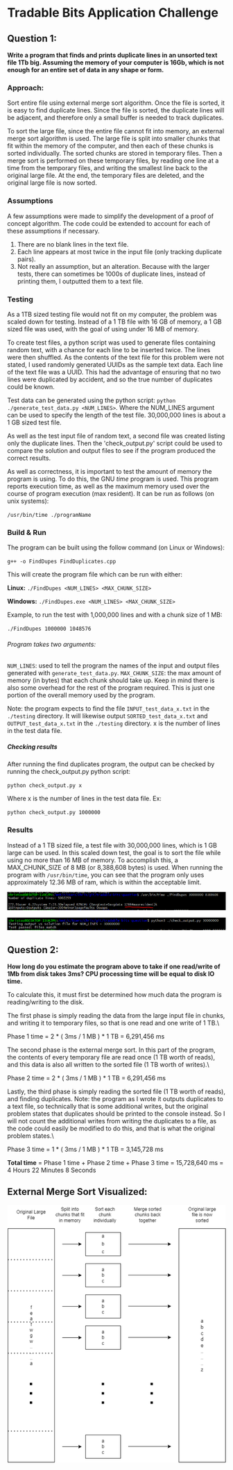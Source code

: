 # Tradable Bits Application Challenge

## Question 1:
**Write a program that finds and prints duplicate lines in an unsorted text file 1Tb big. Assuming the memory of your computer is 16Gb, which is not enough for an entire set of data in any shape or form.**

### Approach:
Sort entire file using external merge sort algorithm. Once the file is sorted, it is easy to find duplicate lines. Since the file is sorted, the duplicate lines will be adjacent, and therefore only a small buffer is needed to track duplicates.

To sort the large file, since the entire file cannot fit into memory, an external merge sort algorithm is used. The large file is split into smaller chunks that fit within the memory of the computer, and then each of these chunks is sorted individually. The sorted chunks are stored in temporary files. Then a merge sort is performed on these temporary files, by reading one line at a time from the  temporary files, and writing the smallest line back to the original large file. At the end, the temporary files are deleted, and the original large file is now sorted.

### Assumptions
A few assumptions were made to simplify the development of a proof of concept algorithm. The code could be extended to account for each of these assumptions if necessary.

1. There are no blank lines in the text file.
2. Each line appears at most twice in the input file (only tracking duplicate pairs).
3. Not really an assumption, but an alteration. Because with the larger tests, there can sometimes be 1000s of duplicate lines, instead of printing them, I outputted them to a text file.

### Testing
As a 1TB sized testing file would not fit on my computer, the problem was scaled down for testing. Instead of a 1 TB file with 16 GB of memory, a 1 GB sized file was used, with the goal of using under 16 MB of memory.

To create test files, a python script was used to generate files containing  random text, with a chance for each line to be inserted twice. The lines were then shuffled. As the contents of the text file for this problem were not stated, I used randomly generated UUIDs as the sample text data. Each line of the text file was  a UUID. This had the advantage of ensuring that no two lines were duplicated by accident, and so the true number of duplicates could be known.

Test data can be generated using the python script: `python ./generate_test_data.py <NUM_LINES>`. Where the NUM_LINES argument can be used to specify the length of the test file. 30,000,000 lines is about a 1 GB sized test file.

As well as the test input file of random text, a second file was created listing only the duplicate lines. Then the 'check_output.py' script could be used to  compare the solution and output files to see if the program produced the correct results.

As well as correctness, it is important to test the amount of memory the program is using. To do this, the GNU *time* program is used. This program reports execution time, as well as the maximum memory used over the course of program execution (max resident). It can be run as follows (on unix systems):

`/usr/bin/time ./programName`

### Build & Run
The program can be built using the follow command (on Linux or Windows):

`g++ -o FindDupes FindDuplicates.cpp`

This will create the program file which can be run with either:

**Linux:** `./FindDupes <NUM_LINES> <MAX_CHUNK_SIZE>`

**Windows:** `./FindDupes.exe <NUM_LINES> <MAX_CHUNK_SIZE>`

Example, to run the test with 1,000,000 lines and with a chunk size of 1 MB: 

`./FindDupes 1000000 1048576`


###### Program takes two arguments:

`NUM_LINES`: used to tell the program the names of the input and output files generated with `generate_test_data.py`.
`MAX_CHUNK_SIZE`: the max amount of memory (in bytes) that each chunk should take up. Keep in mind there is also some overhead for the rest of the program required. This is just one portion of the overall memory used by the program.

Note: the program expects to find the file `INPUT_test_data_x.txt` in the `./testing` directory. It will likewise output `SORTED_test_data_x.txt` and `OUTPUT_test_data_x.txt` in the `./testing` directory. x is the number of lines in the test data file.

##### Checking results

After running the find duplicates program, the output can be checked by running the check_output.py python script:

`python check_output.py x`

Where x is the number of lines in the test data file. Ex:

`python check_output.py 1000000`

### Results
Instead of a 1 TB sized file, a test file with 30,000,000 lines, which is 1 GB large can be used. In this scaled down test, the goal is to sort the file while using no more than 16 MB of memory. To accomplish this, a MAX_CHUNK_SIZE of 8 MB (or 8,388,608 bytes) is used. When running the program with `/usr/bin/time`, you can see that the program only uses approximately 12.36 MB of ram, which is within the acceptable limit.

![Only 12.36 MB of memory used during 1 GB test](./figures/1GB_test_output.png "1 GB Test Output")

![1 GB test passed (found all duplicates)](./figures/1GB_test_passed.png "1 GB Test Passed")

## Question 2:
**How long do you estimate the program above to take if one read/write of 1Mb  from disk takes 3ms? CPU processing time will be equal to disk IO time.**

To calculate this, it must first be determined how much data the program is reading/writing to the disk. 

The first phase is simply reading the data from the large input file in chunks, and writing it to temporary files, so that is one read and one write of 1 TB.\

Phase 1 time = 2 * ( 3ms / 1 MB ) * 1 TB = 6,291,456 ms

The second phase is the external merge sort. In this part of the program, the contents of every temporary file are read once (1 TB worth of reads), and this data is also all written to the sorted file (1 TB worth of writes).\

Phase 2 time =  2 * ( 3ms / 1 MB ) * 1 TB = 6,291,456 ms

Lastly, the third phase is simply reading the sorted file (1 TB worth of reads), and finding duplicates. Note: the program as I wrote it outputs duplicates to a text file, so technically that is some additional writes, but the original problem states that duplicates should be printed to the console instead. So I will not count the additional writes from writing the duplicates to a file, as the code could easily be modified to do this, and that is what the original problem states.\

Phase 3 time = 1 * ( 3ms / 1 MB ) * 1 TB = 3,145,728 ms

**Total time** = Phase 1 time + Phase 2 time + Phase 3 time = 15,728,640 ms = 4 Hours 22 Minutes 8 Seconds


## External Merge Sort Visualized:
![external merge sort figure](./figures/external_merge_sort_figure.png "External Merge Sort")
